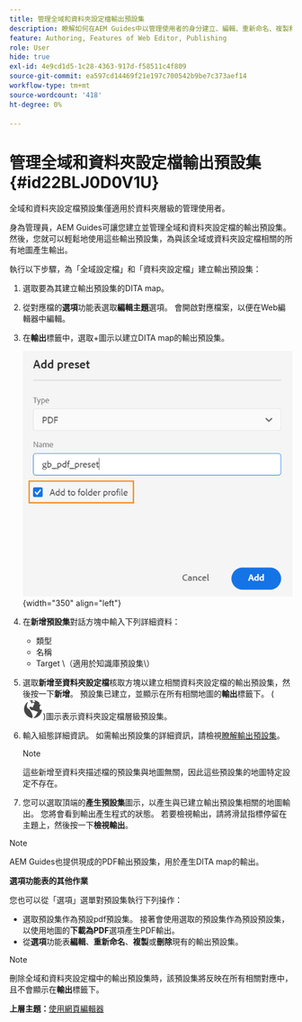 ```yaml
---
title: 管理全域和資料夾設定檔輸出預設集
description: 瞭解如何在AEM Guides中以管理使用者的身分建立、編輯、重新命名、複製和刪除全域和資料夾設定檔輸出預設集。
feature: Authoring, Features of Web Editor, Publishing
role: User
hide: true
exl-id: 4e9cd1d5-1c28-4363-917d-f58511c4f809
source-git-commit: ea597cd14469f21e197c700542b9be7c373aef14
workflow-type: tm+mt
source-wordcount: '418'
ht-degree: 0%

---
```


# 管理全域和資料夾設定檔輸出預設集 {#id22BLJ0D0V1U}

全域和資料夾設定檔預設集僅適用於資料夾層級的管理使用者。

身為管理員，AEM Guides可讓您建立並管理全域和資料夾設定檔的輸出預設集。 然後，您就可以輕鬆地使用這些輸出預設集，為與該全域或資料夾設定檔相關的所有地圖產生輸出。

執行以下步驟，為「全域設定檔」和「資料夾設定檔」建立輸出預設集：

1. 選取要為其建立輸出預設集的DITA map。
1. 從對應檔的&#x200B;**選項**&#x200B;功能表選取&#x200B;**編輯主題**&#x200B;選項。 會開啟對應檔案，以便在Web編輯器中編輯。
1. 在&#x200B;**輸出**&#x200B;標籤中，選取+圖示以建立DITA map的輸出預設集。

   ![](images/add-global-output-preset.png){width="350" align="left"}

1. 在&#x200B;**新增預設集**&#x200B;對話方塊中輸入下列詳細資料：
   - 類型
   - 名稱
   - Target \（適用於知識庫預設集\）
1. 選取&#x200B;**新增至資料夾設定檔**&#x200B;核取方塊以建立相關資料夾設定檔的輸出預設集，然後按一下&#x200B;**新增**。 預設集已建立，並顯示在所有相關地圖的&#x200B;**輸出**&#x200B;標籤下。 \( ![](images/global-preset-icon.svg)\)圖示表示資料夾設定檔層級預設集。
1. 輸入組態詳細資訊。 如需輸出預設集的詳細資訊，請檢視[瞭解輸出預設集](./generate-output-understand-presets.md)。

   >[!NOTE]
   >
   > 這些新增至資料夾描述檔的預設集與地圖無關，因此這些預設集的地圖特定設定不存在。

1. 您可以選取頂端的&#x200B;**產生預設集**&#x200B;圖示，以產生與已建立輸出預設集相關的地圖輸出。 您將會看到輸出產生程式的狀態。 若要檢視輸出，請將滑鼠指標停留在主題上，然後按一下&#x200B;**檢視輸出**。

>[!NOTE]
>
> AEM Guides也提供現成的PDF輸出預設集，用於產生DITA map的輸出。

**選項功能表的其他作業**

您也可以從「選項」選單對預設集執行下列操作：

- 選取預設集作為預設pdf預設集。 接著會使用選取的預設集作為預設預設集，以使用地圖的&#x200B;**下載為PDF**&#x200B;選項產生PDF輸出。
- 從&#x200B;**選項**&#x200B;功能表&#x200B;**編輯**、**重新命名**、**複製**&#x200B;或&#x200B;**刪除**&#x200B;現有的輸出預設集。

>[!NOTE]
>
> 刪除全域和資料夾設定檔中的輸出預設集時，該預設集將反映在所有相關對應中，且不會顯示在&#x200B;**輸出**&#x200B;標籤下。

**上層主題：**[&#x200B;使用網頁編輯器](web-editor.md)
